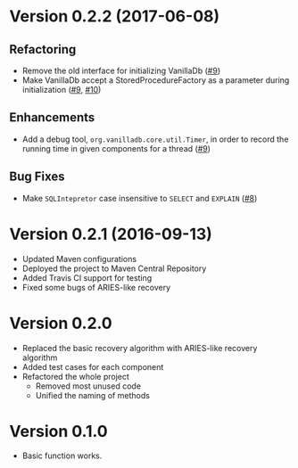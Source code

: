 
# Version 0.2.2 (2017-06-08)

## Refactoring

- Remove the old interface for initializing VanillaDb ([#9])
- Make VanillaDb accept a StoredProcedureFactory as a parameter during initialization ([#9], [#10])

## Enhancements

- Add a debug tool, `org.vanilladb.core.util.Timer`, in order to record the running time in given components for a thread ([#9])

## Bug Fixes

- Make `SQLIntepretor` case insensitive to `SELECT` and `EXPLAIN` ([#8])

[#8]: https://github.com/vanilladb/vanillacore/pull/8
[#9]: https://github.com/vanilladb/vanillacore/pull/9
[#10]: https://github.com/vanilladb/vanillacore/pull/10

# Version 0.2.1 (2016-09-13)

- Updated Maven configurations
- Deployed the project to Maven Central Repository
- Added Travis CI support for testing
- Fixed some bugs of ARIES-like recovery

# Version 0.2.0

- Replaced the basic recovery algorithm with ARIES-like recovery algorithm
- Added test cases for each component
- Refactored the whole project
  - Removed most unused code
  - Unified the naming of methods

# Version 0.1.0

- Basic function works.
